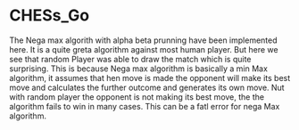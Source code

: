 # CHESs_Go

The Nega max algorith with alpha beta prunning have been implemented here. It is a quite greta algorithm against most human player. But here we see that random Player was able to draw the match which is quite surprising. This is because Nega max algorithm is basically a min Max algorithm, it assumes that hen  move is made the opponent will make its best move and calculates the further outcome and generates its own move. Nut with random player the opponent is not making its best move, the the algorithm fails to win in many cases.
This can be a fatl error for nega Max algorithm.

